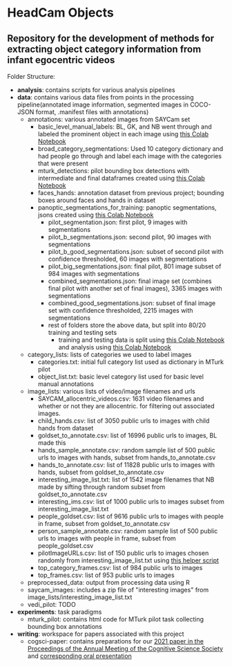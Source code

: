 # HeadCam Objects
## Repository for the development of methods for extracting object category information from infant egocentric videos

Folder Structure:
<ul>
  <li><b>analysis</b>: contains scripts for various analysis pipelines
  </li>
  <li><b>data</b>: contains various data files from points in the processing pipeline(annotated image information, segmented images in COCO-JSON format, .manifest files with annotations)
    <ul>
      <li>annotations: various annotated images from SAYCam set
        <ul>
          <li>basic_level_manual_labels: BL, GK, and NB went through and labeled the prominent object in each image using <a href="https://colab.research.google.com/drive/1xnI6jvErTYNaMabjuHsuq1HzfbVWNw_w"> this Colab Notebook</a> </li>
          <li>broad_category_segmentations: Used 10 category dictionary and had people go through and label each image with the categories that were present</li>
          <li>mturk_detections: pilot bounding box detections with intermediate and final dataframes created using <a href="https://colab.research.google.com/drive/11kWilpGUWw8Ds3lo60hj8whZJcqELEez"> this Colab Notebook</a>
          <li>faces_hands: annotation dataset from previous project; bounding boxes around faces and hands in dataset</li>
          <li>panoptic_segmentations_for_training: panoptic segmentations, jsons created using <a href="https://colab.research.google.com/drive/1a0g9QEnDoq7K4Hii5Jf73s2iFVBqLXUj"> this Colab Notebook</a>
            <ul>
              <li>pilot_segmentation.json: first pilot, 9 images with segmentations</li>
              <li>pilot_b_segmentations.json: second pilot, 90 images with segmentations</li>
              <li>pilot_b_good_segmentations.json: subset of second pilot with confidence thresholded, 60 images with segmentations</li>
              <li>pilot_big_segmentations.json: final pilot, 801 image subset of 984 images with segmentations</li>
              <li>combined_segmentations.json: final image set (combines final pilot with another set of final images), 3365 images with segmentations</li>
              <li>combined_good_segmentations.json: subset of final image set with confidence thresholded, 2215 images with segmentations</li>
              <li>rest of folders store the above data, but split into 80/20 training and testing sets
                <ul>
                  <li>training and testing data is split using <a href="https://colab.research.google.com/drive/1D0P9Zka_bMwsZQsvupot7JyGHfFHnlQa"> this Colab Notebook</a> and analysis using <a href="https://colab.research.google.com/drive/1TxJzjCNijwTJzMLsaKdOkfQ9VUou91kT"> this Colab Notebook</a></li>
                </ul> 
              </li>
            </ul>
          </li>
        </ul>
      </li>
      <li>category_lists: lists of categories we used to label images
        <ul>
          <li>categories.txt: initial full category list used as dictionary in MTurk pilot</li>
          <li>object_list.txt: basic level category list used for basic level manual annotations</li>
        </ul> 
      </li>
      <li>image_lists: various lists of video/image filenames and urls
        <ul>
          <li>SAYCAM_allocentric_videos.csv: 1631 video filenames and whether or not they are allocentric. for filtering out associated images.</li>
          <li>child_hands.csv: list of 3050 public urls to images with child hands from dataset</li>
          <li>goldset_to_annotate.csv: list of 16996 public urls to images, BL made this</li>
          <li>hands_sample_annotate.csv: random sample list of 500 public urls to images with hands, subset from hands_to_annotate.csv</li>
          <li>hands_to_annotate.csv: list of 11828 public urls to images with hands, subset from goldset_to_annotate.csv</li>
          <li>interesting_image_list.txt: list of 1542 image filenames that NB made by sifting through random subset from goldset_to_annotate.csv</li>
          <li>interesting_ims.csv: list of 1000 public urls to images subset from interesting_image_list.txt</li>
          <li>people_goldset.csv: list of 9616 public urls to images with people in frame, subset from goldset_to_annotate.csv</li>
          <li>person_sample_annotate.csv: random sample list of 500 public urls to images with people in frame, subset from people_goldset.csv</li>
          <li>pilotImageURLs.csv: list of 150 public urls to images chosen randomly from interesting_image_list.txt using <a href="https://github.com/brialorelle/headcam-objects/blob/master/analysis/general_helper_scripts/chooseRandomIms.py">this helper script</a>
          </li>
          <li>top_category_frames.csv: list of 984 public urls to images</li>
          <li>top_frames.csv: list of 953 public urls to images</li>
        </ul>
      </li>
      <li>preprocessed_data: output from processing data using R</li>
      <li>saycam_images: includes a zip file of "interesting images" from image_lists/interesting_image_list.txt</li>
      <li>vedi_pilot: TODO</li>
    </ul>
  </li>
  <li> <b>experiments</b>: task paradigms
    <ul>
      <li>mturk_pilot: contains html code for MTurk pilot task collecting bounding box annotations</li>
    </ul> 
  </li>
  <li> <b>writing</b>: workspace for papers associated with this project
    <ul>
      <li>cogsci-paper: contains preparations for our <a href="https://escholarship.org/uc/item/5t30m4qz">2021 paper in the Proceedings of the Annual Meeting of the Cognitive Science Society</a> and <a href="https://youtu.be/3y_haHVq1-c">corresponding oral presentation</a>
      </li>
    </ul> 
  </li>

</ul>
